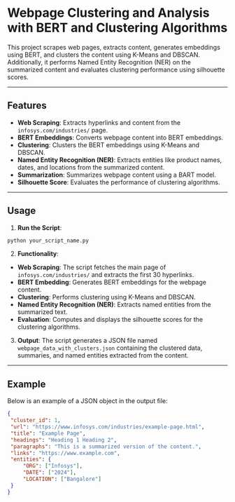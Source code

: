 # Webpage Clustering and Analysis with BERT and Clustering Algorithms

This project scrapes web pages, extracts content, generates embeddings using BERT, and clusters the content using K-Means and DBSCAN. Additionally, it performs Named Entity Recognition (NER) on the summarized content and evaluates clustering performance using silhouette scores.

---

## Features

- **Web Scraping**: Extracts hyperlinks and content from the `infosys.com/industries/` page.
- **BERT Embeddings**: Converts webpage content into BERT embeddings.
- **Clustering**: Clusters the BERT embeddings using K-Means and DBSCAN.
- **Named Entity Recognition (NER)**: Extracts entities like product names, dates, and locations from the summarized content.
- **Summarization**: Summarizes webpage content using a BART model.
- **Silhouette Score**: Evaluates the performance of clustering algorithms.

---


## Usage

1. **Run the Script**:
 ```bash
 python your_script_name.py
 ```

2. **Functionality**:
- **Web Scraping**: The script fetches the main page of `infosys.com/industries/` and extracts the first 30 hyperlinks.
- **BERT Embedding**: Generates BERT embeddings for the webpage content.
- **Clustering**: Performs clustering using K-Means and DBSCAN.
- **Named Entity Recognition (NER)**: Extracts named entities from the summarized text.
- **Evaluation**: Computes and displays the silhouette scores for the clustering algorithms.

3. **Output**:
The script generates a JSON file named `webpage_data_with_clusters.json` containing the clustered data, summaries, and named entities extracted from the content.

---

## Example

Below is an example of a JSON object in the output file:

```json
{
 "cluster_id": 1,
 "url": "https://www.infosys.com/industries/example-page.html",
 "title": "Example Page",
 "headings": "Heading 1 Heading 2",
 "paragraphs": "This is a summarized version of the content.",
 "links": "https://www.example.com",
 "entities": {
     "ORG": ["Infosys"],
     "DATE": ["2024"],
     "LOCATION": ["Bangalore"]
 }
}

